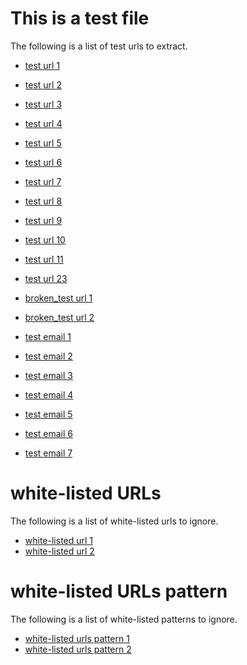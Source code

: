 # This is a test file
The following is a list of test urls to extract.
 - [test url 1](https://www.google.com/)
 - [test url 2](https://github.com/SuperKogito)
 - [test url 3](https://github.com/SuperKogito/URLs-checker)
 - [test url 4](https://github.com/SuperKogito/URLs-checker/blob/master/README.md)
 - [test url 5](https://github.com/SuperKogito/URLs-checker/issues)
 - [test url 6](https://github.com/SuperKogito/URLs-checker/issues/4)

- [test url 7](https://github.com/SuperKogito/spafe/)
- [test url 8](https://github.com/SuperKogito/spafe/issues)
- [test url 9](https://github.com/SuperKogito/spafe/issues/1)

- [test url 10](https://github.com/SuperKogito/Voice-based-gender-recognition)
- [test url 11](https://github.com/SuperKogito/Voice-based-gender-recognition/issues)
- [test url 23](https://github.com/SuperKogito/Voice-based-gender-recognition/issues/2)

- [broken_test url 1](https://none.html)
- [broken_test url 2](https://github.com/SuperKogito/URLs-checker/README.md)

- [test email 1]("http.sk@info.github.io)
- [test email 2]("superkogito@github.io)
- [test email 3]("wwwcom@github.io)
- [test email 4]("www.com@github.io)
- [test email 5]("https@github.io)
- [test email 6]("skogito@github.io)
- [test email 7]("mailto:superkogito%40gmail.com")

# white-listed URLs
The following is a list of white-listed urls to ignore.
 - [white-listed url 1](https://github.com/SuperKogito/URLs-checker/issues/2)
 - [white-listed url 2](https://github.com/SuperKogito/URLs-checker/issues/3)

# white-listed URLs pattern
The following is a list of white-listed patterns to ignore.
 - [white-listed urls pattern 1](https://github.com/SuperKogito/Voice-based-gender-recognition/issues)
 - [white-listed urls pattern 2](https://img.shields.io/)
